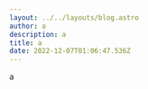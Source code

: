 ```yaml
---
layout: ../../layouts/blog.astro
author: a
description: a
title: a
date: 2022-12-07T01:06:47.536Z
---
```

a